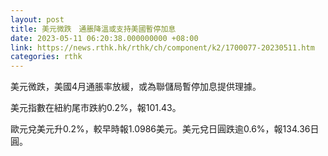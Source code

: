 ```yaml
---
layout: post
title: 美元微跌　通脹降溫或支持美國暫停加息
date: 2023-05-11 06:20:38.000000000 +08:00
link: https://news.rthk.hk/rthk/ch/component/k2/1700077-20230511.htm
categories: rthk
---
```


美元微跌，美國4月通脹率放緩，或為聯儲局暫停加息提供理據。

美元指數在紐約尾市跌約0.2%，報101.43。

歐元兌美元升0.2%，較早時報1.0986美元。美元兌日圓跌逾0.6%，報134.36日圓。
